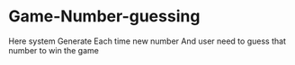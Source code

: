# Game-Number-guessing
Here system Generate Each time new number And user need to guess that number to win the game
